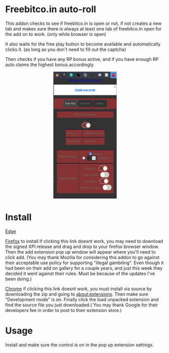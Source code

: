 # Freebitco.in auto-roll
This addon checks to see if freebitco.in is open or not, if not creates a new tab and makes sure there is always at least one tab of freebitco.in open for the add on to work.
(only while browser is open)

It also waits for the free play button to become available and automatically clicks it. (as long as you don't need to fill out the captcha)

Then checks if you have any RP bonus active, and if you have enough RP auto claims the highest bonus accordingly.
<p align="center">
<img src="https://github.com/nickisghosty/freebtc-autoroll/raw/master/SS.png" width="200px" height="400px" data-canonical-src="https://github.com/nickisghosty/freebtc-autoroll/raw/master/SS.png" alt="" /></p>

# Install

[Edge](https://microsoftedge.microsoft.com/addons/detail/freebitcoin-automated/mmmidhlgmjehopdjiinffadldiopmfck) 

[Firefox](https://github.com/nickisghosty/freebtc-autoroll/releases/download/3.6.7/auto_freebitcoin_nickisghosty.xpi) to install if clicking this link doesnt work, you may need to download the signed XPI release and drag and drop to your firefox browser window. Then the add extension pop up window will appear where you'll need to click add. (You may thank Mozilla for considering this addon to go against their acceptable use policy for supporting "illegal gambiling". Even though it had been on their add on gallery for a couple years, and just this week they decided  it went against their rules. Must be because of the updates I've been doing.)

[Chrome](https://github.com/nickisghosty/freebtc-autoroll/releases/download/3.6.7/freebtc-autoroll.-.Copy.crx) if clicking this link doesnt work, you must install via source by downloading the zip and going to [about:extensions](chrome://about:extensions). Then make sure "Development mode" is on. Finally click the load unpacked extension and find the source file you just downloaded.( You may thank Google for their developers fee in order to post to their extension store.)

# Usage
Install and make sure the control is on in the pop up extension settings.
